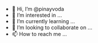 - 👋 Hi, I’m @pinayvoda
- 👀 I’m interested in ...
- 🌱 I’m currently learning ...
- 💞️ I’m looking to collaborate on ...
- 📫 How to reach me ...

<!---
pinayvoda/pinayvoda is a ✨ special ✨ repository because its `README.md` (this file) appears on your GitHub profile.
You can click the Preview link to take a look at your changes.
--->
